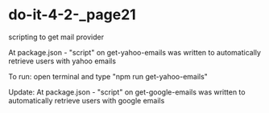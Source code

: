 # do-it-4-2-\_page21

scripting to get mail provider

At package.json - "script" on get-yahoo-emails was written to automatically
retrieve users with yahoo emails

To run: open terminal and type "npm run get-yahoo-emails"

Update: At package.json - "script" on get-google-emails was written to
automatically retrieve users with google emails
